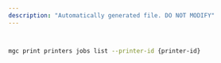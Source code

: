 ```yaml
---
description: "Automatically generated file. DO NOT MODIFY"
---
```


```bash


mgc print printers jobs list --printer-id {printer-id}

```